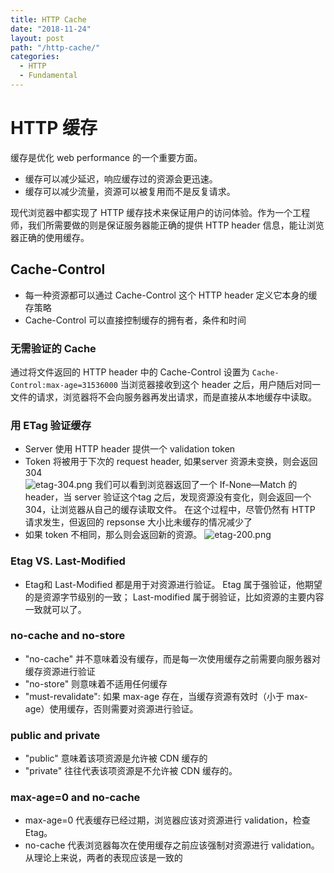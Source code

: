 ```yaml
---
title: HTTP Cache
date: "2018-11-24"
layout: post
path: "/http-cache/"
categories:
  - HTTP
  - Fundamental
---
```

# HTTP 缓存
缓存是优化 web performance 的一个重要方面。
* 缓存可以减少延迟，响应缓存过的资源会更迅速。
* 缓存可以减少流量，资源可以被复用而不是反复请求。
<!--more-->
现代浏览器中都实现了 HTTP 缓存技术来保证用户的访问体验。作为一个工程师，我们所需要做的则是保证服务器能正确的提供 HTTP header 信息，能让浏览器正确的使用缓存。
## Cache-Control
* 每一种资源都可以通过 Cache-Control 这个 HTTP header 定义它本身的缓存策略
* Cache-Control 可以直接控制缓存的拥有者，条件和时间
### 无需验证的 Cache
通过将文件返回的 HTTP header 中的 Cache-Control 设置为
```Cache-Control:max-age=31536000```
当浏览器接收到这个 header 之后，用户随后对同一文件的请求，浏览器将不会向服务器再发出请求，而是直接从本地缓存中读取。
### 用 ETag 验证缓存
* Server 使用 HTTP header 提供一个 validation token
* Token 将被用于下次的 request header, 如果server 资源未变换，则会返回304  
![etag-304.png](https://i.loli.net/2018/11/22/5bf69d48e516f.png)
我们可以看到浏览器返回了一个 If-None—Match 的 header，当 server 验证这个tag 之后，发现资源没有变化，则会返回一个 304，让浏览器从自己的缓存读取文件。 在这个过程中，尽管仍然有 HTTP 请求发生，但返回的 repsonse 大小比未缓存的情况减少了
* 如果 token 不相同，那么则会返回新的资源。
![etag-200.png](https://i.loli.net/2018/11/22/5bf69d4b4d255.png)
### Etag VS. Last-Modified
* Etag和 Last-Modified 都是用于对资源进行验证。 Etag 属于强验证，他期望的是资源字节级别的一致； Last-modified 属于弱验证，比如资源的主要内容一致就可以了。
### no-cache and no-store
* "no-cache" 并不意味着没有缓存，而是每一次使用缓存之前需要向服务器对缓存资源进行验证
* "no-store" 则意味着不适用任何缓存
* "must-revalidate": 如果 max-age 存在，当缓存资源有效时（小于 max-age）使用缓存，否则需要对资源进行验证。
### public and private
* "public" 意味着该项资源是允许被 CDN 缓存的
* "private" 往往代表该项资源是不允许被 CDN 缓存的。
### max-age=0 and no-cache
* max-age=0 代表缓存已经过期，浏览器应该对资源进行 validation，检查 Etag。
* no-cache 代表浏览器每次在使用缓存之前应该强制对资源进行 validation。
从理论上来说，两者的表现应该是一致的